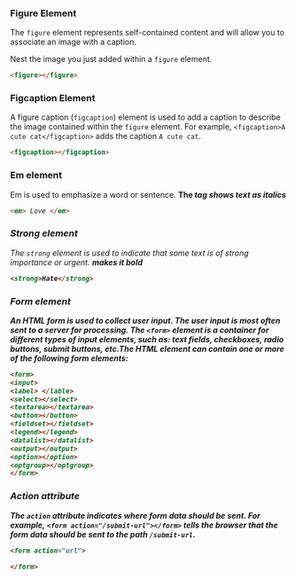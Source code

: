 ### Figure Element

The `figure` element represents self-contained content and will allow you to associate an image with a caption.

Nest the image you just added within a `figure` element.

```html
<figure></figure>
```

### Figcaption Element

A figure caption (`figcaption`) element is used to add a caption to describe the image contained within the `figure` element. For example, `<figcaption>A cute cat</figcaption>` adds the caption `A cute cat`.

```html
<figcaption></figcaption>
```

### Em element

Em is used to emphasize a word or sentence. **The <em> tag shows text as italics**

```html
<em> Love </em>
```

### Strong element

The `strong` element is used to indicate that some text is of strong importance or urgent. **<strong> makes it bold**

```html
<strong>Hate</strong>
```

### Form element

An HTML form is used to collect user input. The user input is most often sent to a server for processing. The `<form>` element is a container for different types of input elements, such as: text fields, checkboxes, radio buttons, submit buttons, etc.The HTML element can contain one or more of the following form elements:

```html
<form> 
<input>
<label> </lable>
<select></select>
<textarea></textarea>
<button></button>
<fieldset></fieldset>
<legend></legend>
<datalist></datalist>
<output></output>
<option></option>
<optgroup></optgroup>
</form>
```

### Action attribute

The `action` attribute indicates where form data should be sent. For example, `<form action="/submit-url"></form>` tells the browser that the form data should be sent to the path `/submit-url`.

```html
<form action="url">

</form>
```
